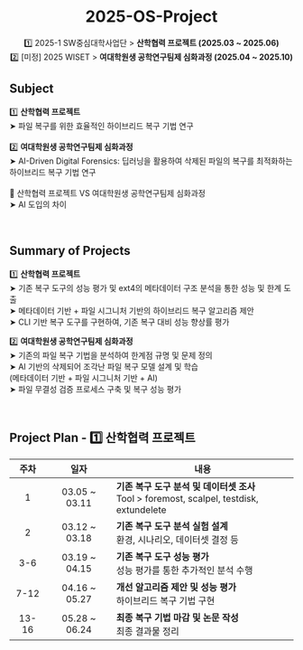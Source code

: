 <div align="center">

# 2025-OS-Project

1️⃣ 2025-1 SW중심대학사업단 > **산학협력 프로젝트 (2025.03 ~ 2025.06)**
</br>
2️⃣ [미정] 2025 WISET > **여대학원생 공학연구팀제 심화과정 (2025.04 ~ 2025.10)**

</div>

## Subject

1️⃣ **산학협력 프로젝트** 
</br>
➤ 파일 복구를 위한 효율적인 하이브리드 복구 기법 연구
</br>
</br>
2️⃣ **여대학원생 공학연구팀제 심화과정** 
</br>
➤ AI-Driven Digital Forensics: 딥러닝을 활용하여 삭제된 파일의 복구를 최적화하는 하이브리드 복구 기법 연구
</br>
</br>
📌 산학협력 프로젝트 VS 여대학원생 공학연구팀제 심화과정
</br>
➤ AI 도입의 차이

</br>

## Summary of Projects

1️⃣ **산학협력 프로젝트** 
</br>➤ 기존 복구 도구의 성능 평가 및 ext4의 메타데이터 구조 분석을 통한 성능 및 한계 도출
</br>➤ 메타데이터 기반 + 파일 시그니처 기반의 하이브리드 복구 알고리즘 제안
</br>➤ CLI 기반 복구 도구를 구현하여, 기존 복구 대비 성능 향상률 평가


2️⃣ **여대학원생 공학연구팀제 심화과정** 
</br>➤ 기존의 파일 복구 기법을 분석하여 한계점 규명 및 문제 정의
</br>➤ AI 기반의 삭제되어 조각난 파일 복구 모델 설계 및 학습
</br>  (메타데이터 기반 + 파일 시그니처 기반 + AI)
</br>➤ 파일 무결성 검증 프로세스 구축 및 복구 성능 평가

</div>
</br>

## Project Plan - 1️⃣ 산학협력 프로젝트


| 주차 | 일자                     | 내용                                                                                      |
|:---:|:---------------:|------------------------------------------------------------------------------------------|
|  1  |  03.05 ~ 03.11  | <strong>기존 복구 도구 분석 및 데이터셋 조사</strong> <br/> Tool > foremost, scalpel, testdisk, extundelete |
|  2  |  03.12 ~ 03.18  | <strong>기존 복구 도구 분석 실험 설계</strong> <br/> 환경, 시나리오, 데이터셋 결정 등 |
|  3-6  |  03.19 ~ 04.15  | <strong>기존 복구 도구 성능 평가</strong> <br/> 성능 평가를 통한 추가적인 분석 수행 |
|  7-12  |  04.16 ~ 05.27  | <strong>개선 알고리즘 제안 및 성능 평가</strong> <br/> 하이브리드 복구 기법 구현 |
|  13-16  |  05.28 ~ 06.24  | <strong>최종 복구 기법 마감 및 논문 작성</strong> <br/> 최종 결과물 정리 |

